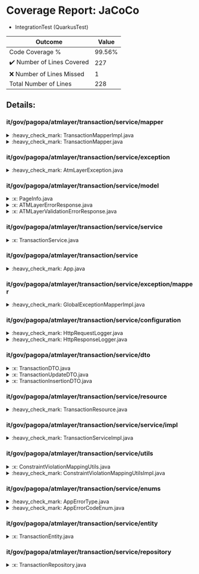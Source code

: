 
# Coverage Report: JaCoCo

* IntegrationTest (QuarkusTest)
      
      
| Outcome                 | Value                                                               |
|-------------------------|---------------------------------------------------------------------|
| Code Coverage %         | 99.56%               |
| :heavy_check_mark: Number of Lines Covered | 227    |
| :x: Number of Lines Missed  | 1     |
| Total Number of Lines   | 228     |


## Details:

    
### it/gov/pagopa/atmlayer/transaction/service/mapper

<details>
    <summary>
:heavy_check_mark: TransactionMapperImpl.java
    </summary>

        
#### All Lines Covered!
        
</details>

    

<details>
    <summary>
:heavy_check_mark: TransactionMapper.java
    </summary>

        
#### All Lines Covered!
        
</details>

    
### it/gov/pagopa/atmlayer/transaction/service/exception

<details>
    <summary>
:heavy_check_mark: AtmLayerException.java
    </summary>

        
#### All Lines Covered!
        
</details>

    
### it/gov/pagopa/atmlayer/transaction/service/model

<details>
    <summary>
:x: PageInfo.java
    </summary>

        
</details>

    

<details>
    <summary>
:x: ATMLayerErrorResponse.java
    </summary>

        
</details>

    

<details>
    <summary>
:x: ATMLayerValidationErrorResponse.java
    </summary>

        
</details>

    
### it/gov/pagopa/atmlayer/transaction/service/service

<details>
    <summary>
:x: TransactionService.java
    </summary>

        
</details>

    
### it/gov/pagopa/atmlayer/transaction/service

<details>
    <summary>
:heavy_check_mark: App.java
    </summary>

        
#### All Lines Covered!
        
</details>

    
### it/gov/pagopa/atmlayer/transaction/service/exception/mapper

<details>
    <summary>
:heavy_check_mark: GlobalExceptionMapperImpl.java
    </summary>

        
#### All Lines Covered!
        
</details>

    
### it/gov/pagopa/atmlayer/transaction/service/configuration

<details>
    <summary>
:heavy_check_mark: HttpRequestLogger.java
    </summary>

        
#### All Lines Covered!
        
- Line #16
```
        String uri = requestContext.getUriInfo().getAbsolutePath() != null ? Encode.forJava(requestContext.getUriInfo().getAbsolutePath().toString()) : null;
```
- Line #18
```
        String headers = requestContext.getHeaders() != null ? Encode.forJava(requestContext.getHeaders().toString()) : null;
```
</details>

    

<details>
    <summary>
:heavy_check_mark: HttpResponseLogger.java
    </summary>

        
#### All Lines Covered!
        
</details>

    
### it/gov/pagopa/atmlayer/transaction/service/dto

<details>
    <summary>
:x: TransactionDTO.java
    </summary>

        
</details>

    

<details>
    <summary>
:x: TransactionUpdateDTO.java
    </summary>

        
</details>

    

<details>
    <summary>
:x: TransactionInsertionDTO.java
    </summary>

        
</details>

    
### it/gov/pagopa/atmlayer/transaction/service/resource

<details>
    <summary>
:heavy_check_mark: TransactionResource.java
    </summary>

        
#### All Lines Covered!
        
</details>

    
### it/gov/pagopa/atmlayer/transaction/service/service/impl

<details>
    <summary>
:heavy_check_mark: TransactionServiceImpl.java
    </summary>

        
#### All Lines Covered!
        
</details>

    
### it/gov/pagopa/atmlayer/transaction/service/utils

<details>
    <summary>
:x: ConstraintViolationMappingUtils.java
    </summary>

        
</details>

    

<details>
    <summary>
:heavy_check_mark: ConstraintViolationMappingUtilsImpl.java
    </summary>

        
#### All Lines Covered!
        
</details>

    
### it/gov/pagopa/atmlayer/transaction/service/enums

<details>
    <summary>
:heavy_check_mark: AppErrorType.java
    </summary>

        
#### All Lines Covered!
        
</details>

    

<details>
    <summary>
:heavy_check_mark: AppErrorCodeEnum.java
    </summary>

        
#### All Lines Covered!
        
</details>

    
### it/gov/pagopa/atmlayer/transaction/service/entity

<details>
    <summary>
:x: TransactionEntity.java
    </summary>

        
</details>

    
### it/gov/pagopa/atmlayer/transaction/service/repository

<details>
    <summary>
:x: TransactionRepository.java
    </summary>

        
#### Lines Missed:
        
</details>

    

